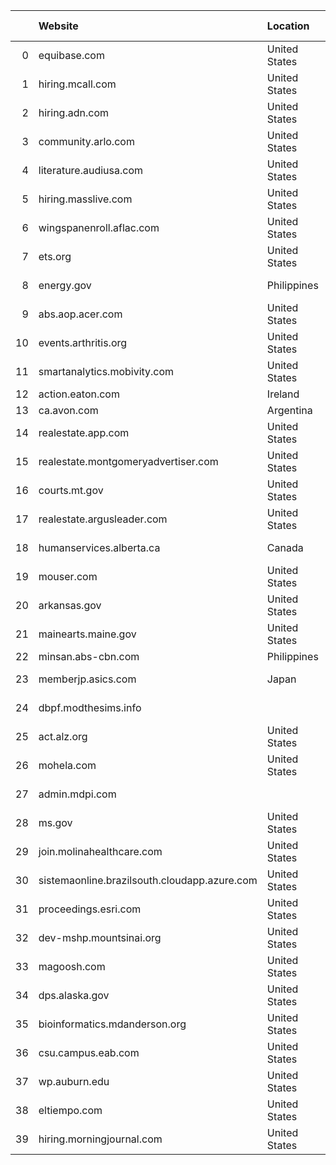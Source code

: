 |    | Website                                      | Location      | Sales Revenue   | Tech Spend   | Social     | Employees   | Traffic   |
|---:|:---------------------------------------------|:--------------|:----------------|:-------------|:-----------|:------------|:----------|
|  0 | equibase.com                                 | United States | NULL            | $5000+       | 5,000+     | NULL        | Medium    |
|  1 | hiring.mcall.com                             | United States | NULL            | $5000+       | 20,000+    | 100+        | High      |
|  2 | hiring.adn.com                               | United States | NULL            | $2000+       | 20,000+    | 100+        | Very High |
|  3 | community.arlo.com                           | United States | $613k+          | $5000+       | 10,000+    | 1,000+      | Medium    |
|  4 | literature.audiusa.com                       | United States | NULL            | $5000+       | NULL       | 10,000+     | Medium    |
|  5 | hiring.masslive.com                          | United States | NULL            | $5000+       | 5,000+     | 10+         | Very High |
|  6 | wingspanenroll.aflac.com                     | United States | NULL            | $10000+      | 20,000+    | 10,000+     | High      |
|  7 | ets.org                                      | United States | NULL            | $10000+      | 1,000+     | 1,000+      | Very High |
|  8 | energy.gov                                   | Philippines   | NULL            | $2000+       | 500,000+   | 1,000+      | Very High |
|  9 | abs.aop.acer.com                             | United States | NULL            | $10000+      | 10,000+    | 1,000+      | Very High |
| 10 | events.arthritis.org                         | United States | NULL            | $10000+      | 10,000+    | 100+        | High      |
| 11 | smartanalytics.mobivity.com                  | United States | NULL            | $5000+       | 10+        | NULL        | -         |
| 12 | action.eaton.com                             | Ireland       | NULL            | $10000+      | 10,000+    | 10,000+     | High      |
| 13 | ca.avon.com                                  | Argentina     | $684k+          | $5000+       | 500+       | 10,000+     | Medium    |
| 14 | realestate.app.com                           | United States | NULL            | $5000+       | NULL       | 100+        | Very High |
| 15 | realestate.montgomeryadvertiser.com          | United States | NULL            | $5000+       | NULL       | NULL        | High      |
| 16 | courts.mt.gov                                | United States | NULL            | $2000+       | 500+       | NULL        | Very High |
| 17 | realestate.argusleader.com                   | United States | NULL            | $5000+       | 20,000+    | NULL        | High      |
| 18 | humanservices.alberta.ca                     | Canada        | NULL            | $5000+       | 10,000+    | 10,000+     | Very High |
| 19 | mouser.com                                   | United States | $2.7m+          | $5000+       | 10,000+    | 1,000+      | Very High |
| 20 | arkansas.gov                                 | United States | NULL            | $5000+       | 5,000+     | 100+        | Very High |
| 21 | mainearts.maine.gov                          | United States | NULL            | $2000+       | 500+       | 10+         | Very High |
| 22 | minsan.abs-cbn.com                           | Philippines   | NULL            | $5000+       | NULL       | 10,000+     | High      |
| 23 | memberjp.asics.com                           | Japan         | $3.3m+          | $10000+      | 50,000+    | 1,000+      | Very High |
| 24 | dbpf.modthesims.info                         |               | NULL            | $250+        | NULL       | NULL        | Very High |
| 25 | act.alz.org                                  | United States | NULL            | $5000+       | 100,000+   | NULL        | Very High |
| 26 | mohela.com                                   | United States | NULL            | $500+        | 250+       | NULL        | High      |
| 27 | admin.mdpi.com                               |               | NULL            | $1000+       | 5,000+     | 1,000+      | Very High |
| 28 | ms.gov                                       | United States | NULL            | $5000+       | 500+       | NULL        | Very High |
| 29 | join.molinahealthcare.com                    | United States | NULL            | $5000+       | 2,000+     | 10,000+     | Medium    |
| 30 | sistemaonline.brazilsouth.cloudapp.azure.com | United States | NULL            | $2000+       | 500,000+   | 10+         | Very High |
| 31 | proceedings.esri.com                         | United States | $3.2m+          | $10000+      | 10,000+    | 1,000+      | Very High |
| 32 | dev-mshp.mountsinai.org                      | United States | $796k+          | $10000+      | 20,000+    | 10,000+     | High      |
| 33 | magoosh.com                                  | United States | NULL            | $5000+       | 1,000+     | 10+         | High      |
| 34 | dps.alaska.gov                               | United States | NULL            | $2000+       | 1,000+     | 1,000+      | Very High |
| 35 | bioinformatics.mdanderson.org                | United States | NULL            | $10000+      | 50,000+    | 10,000+     | High      |
| 36 | csu.campus.eab.com                           | United States | NULL            | $2000+       | NULL       | 1,000+      | High      |
| 37 | wp.auburn.edu                                | United States | NULL            | $10000+      | 50,000+    | 1,000+      | Very High |
| 38 | eltiempo.com                                 | United States | NULL            | $5000+       | 3,000,000+ | NULL        | Very High |
| 39 | hiring.morningjournal.com                    | United States | NULL            | $5000+       | 2,000+     | NULL        | High      |